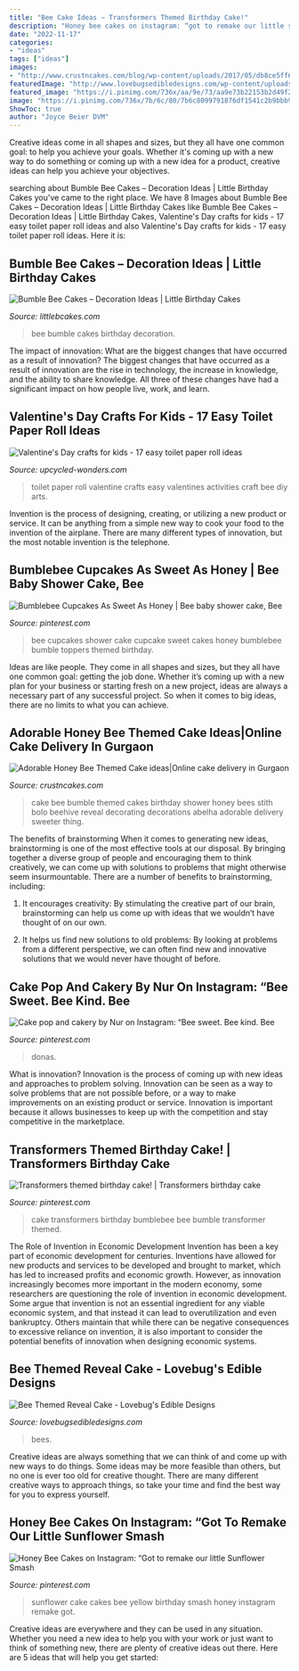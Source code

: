 ```yaml
---
title: "Bee Cake Ideas ~ Transformers Themed Birthday Cake!"
description: "Honey bee cakes on instagram: “got to remake our little sunflower smash"
date: "2022-11-17"
categories:
- "ideas"
tags: ["ideas"]
images:
- "http://www.crustncakes.com/blog/wp-content/uploads/2017/05/db8ce5ff67b11a1ce949487a18b1b569.jpg"
featuredImage: "http://www.lovebugsedibledesigns.com/wp-content/uploads/2017/02/Baby-Shower-Cake-Bees-2.jpg"
featured_image: "https://i.pinimg.com/736x/aa/9e/73/aa9e73b22153b2d49f22e805ad72ebb1.jpg"
image: "https://i.pinimg.com/736x/7b/6c/80/7b6c8099791876df1541c2b9bbb94ef7.jpg"
ShowToc: true
author: "Joyce Beier DVM"
---
```



Creative ideas come in all shapes and sizes, but they all have one common goal: to help you achieve your goals. Whether it's coming up with a new way to do something or coming up with a new idea for a product, creative ideas can help you achieve your objectives.

	

		
searching about Bumble Bee Cakes – Decoration Ideas | Little Birthday Cakes you've came to the right place. We have 8 Images about Bumble Bee Cakes – Decoration Ideas | Little Birthday Cakes like Bumble Bee Cakes – Decoration Ideas | Little Birthday Cakes, Valentine&#039;s Day crafts for kids - 17 easy toilet paper roll ideas and also Valentine&#039;s Day crafts for kids - 17 easy toilet paper roll ideas. Here it is:
		
    
## Bumble Bee Cakes – Decoration Ideas | Little Birthday Cakes

<img loading=lazy src="https://www.littlebcakes.com/wp-content/uploads/2014/01/Bumble-Bee-Cakes-Photos.jpg" onerror="this.onerror=null;this.src='https://tse2.mm.bing.net/th?id=OIP.kj7Ai8zrwnx-hU8t6y7CDQHaJ4&amp;pid=15.1';" alt="Bumble Bee Cakes – Decoration Ideas | Little Birthday Cakes">

_Source: littlebcakes.com_

>bee bumble cakes birthday decoration. 

	

The impact of innovation: What are the biggest changes that have occurred as a result of innovation?
The biggest changes that have occurred as a result of innovation are the rise in technology, the increase in knowledge, and the ability to share knowledge. All three of these changes have had a significant impact on how people live, work, and learn.

    
## Valentine&#039;s Day Crafts For Kids - 17 Easy Toilet Paper Roll Ideas

<img loading=lazy src="http://www.upcycled-wonders.com/wp-content/uploads/2015/01/valentines-day-repurposed-toilet-paper-roll-bee-craft-easy-diy-project.jpg" onerror="this.onerror=null;this.src='https://tse2.mm.bing.net/th?id=OIP.SMC5z_bJburgw_nSMZcZEgHaJ4&amp;pid=15.1';" alt="Valentine&#039;s Day crafts for kids - 17 easy toilet paper roll ideas">

_Source: upcycled-wonders.com_

>toilet paper roll valentine crafts easy valentines activities craft bee diy arts. 

	

Invention is the process of designing, creating, or utilizing a new product or service. It can be anything from a simple new way to cook your food to the invention of the airplane. There are many different types of innovation, but the most notable invention is the telephone.

    
## Bumblebee Cupcakes As Sweet As Honey | Bee Baby Shower Cake, Bee

<img loading=lazy src="https://i.pinimg.com/736x/64/f7/f0/64f7f0dcdea320e1017380634032cdc8.jpg" onerror="this.onerror=null;this.src='https://tse2.mm.bing.net/th?id=OIP.AAa0t-AjW-ZAwgQ2T609vAHaJ4&amp;pid=15.1';" alt="Bumblebee Cupcakes As Sweet As Honey | Bee baby shower cake, Bee">

_Source: pinterest.com_

>bee cupcakes shower cake cupcake sweet cakes honey bumblebee bumble toppers themed birthday. 

	

Ideas are like people. They come in all shapes and sizes, but they all have one common goal: getting the job done. Whether it’s coming up with a new plan for your business or starting fresh on a new project, ideas are always a necessary part of any successful project. So when it comes to big ideas, there are no limits to what you can achieve.

    
## Adorable Honey Bee Themed Cake Ideas|Online Cake Delivery In Gurgaon

<img loading=lazy src="http://www.crustncakes.com/blog/wp-content/uploads/2017/05/db8ce5ff67b11a1ce949487a18b1b569.jpg" onerror="this.onerror=null;this.src='https://tse1.mm.bing.net/th?id=OIP.8wK02U2zI9bNbru59iof4QHaJ3&amp;pid=15.1';" alt="Adorable Honey Bee Themed Cake ideas|Online cake delivery in Gurgaon">

_Source: crustncakes.com_

>cake bee bumble themed cakes birthday shower honey bees stith bolo beehive reveal decorating decorations abelha adorable delivery sweeter thing. 

	

The benefits of brainstorming
When it comes to generating new ideas, brainstorming is one of the most effective tools at our disposal. By bringing together a diverse group of people and encouraging them to think creatively, we can come up with solutions to problems that might otherwise seem insurmountable.
There are a number of benefits to brainstorming, including:

1. It encourages creativity: By stimulating the creative part of our brain, brainstorming can help us come up with ideas that we wouldn’t have thought of on our own.

2. It helps us find new solutions to old problems: By looking at problems from a different perspective, we can often find new and innovative solutions that we would never have thought of before.


    
## Cake Pop And Cakery By Nur On Instagram: “Bee Sweet. Bee Kind. Bee

<img loading=lazy src="https://i.pinimg.com/736x/aa/9e/73/aa9e73b22153b2d49f22e805ad72ebb1.jpg" onerror="this.onerror=null;this.src='https://tse1.mm.bing.net/th?id=OIP.iXCTc_0Y9FcJLj9kBP2zjwHaJG&amp;pid=15.1';" alt="Cake pop and cakery by Nur on Instagram: “Bee sweet. Bee kind. Bee">

_Source: pinterest.com_

>donas. 

	

What is innovation?
Innovation is the process of coming up with new ideas and approaches to problem solving. Innovation can be seen as a way to solve problems that are not possible before, or a way to make improvements on an existing product or service. Innovation is important because it allows businesses to keep up with the competition and stay competitive in the marketplace.

    
## Transformers Themed Birthday Cake! | Transformers Birthday Cake

<img loading=lazy src="https://i.pinimg.com/736x/da/f3/4c/daf34cc7c19313b87503d88181169974.jpg" onerror="this.onerror=null;this.src='https://tse3.mm.bing.net/th?id=OIP.-7PU2O-cI8zmA_Pv3-1vpQHaHa&amp;pid=15.1';" alt="Transformers themed birthday cake! | Transformers birthday cake">

_Source: pinterest.com_

>cake transformers birthday bumblebee bee bumble transformer themed. 

	

The Role of Invention in Economic Development
Invention has been a key part of economic development for centuries. Inventions have allowed for new products and services to be developed and brought to market, which has led to increased profits and economic growth. 
However, as innovation increasingly becomes more important in the modern economy, some researchers are questioning the role of invention in economic development. Some argue that invention is not an essential ingredient for any viable economic system, and that instead it can lead to overutilization and even bankruptcy. Others maintain that while there can be negative consequences to excessive reliance on invention, it is also important to consider the potential benefits of innovation when designing economic systems.

    
## Bee Themed Reveal Cake - Lovebug&#039;s Edible Designs

<img loading=lazy src="http://www.lovebugsedibledesigns.com/wp-content/uploads/2017/02/Baby-Shower-Cake-Bees-2.jpg" onerror="this.onerror=null;this.src='https://tse3.mm.bing.net/th?id=OIP.E9-x3B-KCEK_k2vuKCerBAHaJ4&amp;pid=15.1';" alt="Bee Themed Reveal Cake - Lovebug&#039;s Edible Designs">

_Source: lovebugsedibledesigns.com_

>bees. 

	

Creative ideas are always something that we can think of and come up with new ways to do things. Some ideas may be more feasible than others, but no one is ever too old for creative thought. There are many different creative ways to approach things, so take your time and find the best way for you to express yourself.

    
## Honey Bee Cakes On Instagram: “Got To Remake Our Little Sunflower Smash

<img loading=lazy src="https://i.pinimg.com/736x/7b/6c/80/7b6c8099791876df1541c2b9bbb94ef7.jpg" onerror="this.onerror=null;this.src='https://tse4.mm.bing.net/th?id=OIP.Ff6IaSe0Q9t7ERu2c8tv_QHaHa&amp;pid=15.1';" alt="Honey Bee Cakes on Instagram: “Got to remake our little Sunflower Smash">

_Source: pinterest.com_

>sunflower cake cakes bee yellow birthday smash honey instagram remake got. 

	

Creative ideas are everywhere and they can be used in any situation. Whether you need a new idea to help you with your work or just want to think of something new, there are plenty of creative ideas out there. Here are 5 ideas that will help you get started: 

